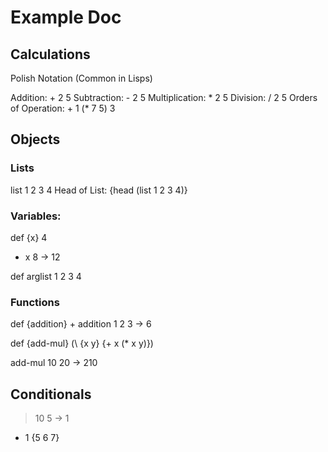 # Example Doc

## Calculations

Polish Notation (Common in Lisps)

Addition: + 2 5
Subtraction: - 2 5
Multiplication: * 2 5
Division: / 2 5
Orders of Operation: + 1 (* 7 5) 3

## Objects

### Lists

list 1 2 3 4
Head of List: {head (list 1 2 3 4)}

### Variables: 

def {x} 4
+ x 8 -> 12

def arglist 1 2 3 4


### Functions

def {addition} +
addition 1 2 3 -> 6

def {add-mul} (\ {x y} {+ x (* x y)})

add-mul 10 20 -> 210

## Conditionals

> 10 5 -> 1

+ 1 {5 6 7}